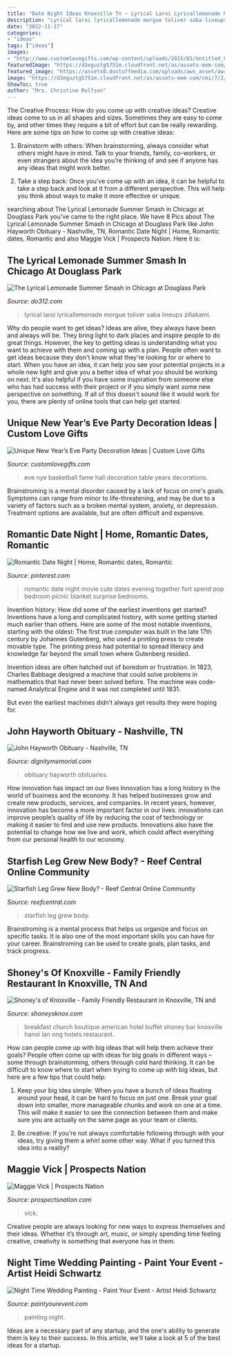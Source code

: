 ```yaml
---
title: "Date Night Ideas Knoxville Tn ~ Lyrical Laroi Lyricallemonade Morgue Toliver Saba Lineups Zillakami"
description: "Lyrical laroi lyricallemonade morgue toliver saba lineups zillakami"
date: "2022-11-17"
categories:
- "ideas"
tags: ["ideas"]
images:
- "http://www.customlovegifts.com/wp-content/uploads/2015/01/Untitled_0419.jpg"
featuredImage: "https://d3eguztg5751m.cloudfront.net/as/assets-mem-com/cmi/7/2/2/3/9353227/20200910_161529391_0_orig.jpg/-/john-hayworth-nashville-tn-obituary.jpg?a.balancewhite=true"
featured_image: "https://assets0.dostuffmedia.com/uploads/aws_asset/aws_asset/7320286/0484a4c6-339a-472b-8092-4e352d6d6d98.jpg"
image: "https://d3eguztg5751m.cloudfront.net/as/assets-mem-com/cmi/7/2/2/3/9353227/20200910_161529391_0_orig.jpg/-/john-hayworth-nashville-tn-obituary.jpg?a.balancewhite=true"
ShowToc: true
author: "Mrs. Christine Rolfson"
---
```



The Creative Process: How do you come up with creative ideas?
Creative ideas come to us in all shapes and sizes. Sometimes they are easy to come by, and other times they require a bit of effort but can be really rewarding. Here are some tips on how to come up with creative ideas:
1. Brainstorm with others: When brainstorming, always consider what others might have in mind. Talk to your friends, family, co-workers, or even strangers about the idea you’re thinking of and see if anyone has any ideas that might work better.

2. Take a step back: Once you’ve come up with an idea, it can be helpful to take a step back and look at it from a different perspective. This will help you think about ways to make it more effective or unique.


	

		
searching about The Lyrical Lemonade Summer Smash in Chicago at Douglass Park you've came to the right place. We have 8 Pics about The Lyrical Lemonade Summer Smash in Chicago at Douglass Park like John Hayworth Obituary - Nashville, TN, Romantic Date Night | Home, Romantic dates, Romantic and also Maggie Vick | Prospects Nation. Here it is:
		
    
## The Lyrical Lemonade Summer Smash In Chicago At Douglass Park

<img loading=lazy src="https://assets0.dostuffmedia.com/uploads/aws_asset/aws_asset/7320286/0484a4c6-339a-472b-8092-4e352d6d6d98.jpg" onerror="this.onerror=null;this.src='https://tse1.mm.bing.net/th?id=OIP.P3UEHf3Wk-sy50amvGqL0QHaJQ&amp;pid=15.1';" alt="The Lyrical Lemonade Summer Smash in Chicago at Douglass Park">

_Source: do312.com_

>lyrical laroi lyricallemonade morgue toliver saba lineups zillakami. 

	

Why do people want to get ideas?
Ideas are alive, they always have been and always will be. They bring light to dark places and inspire people to do great things. However, the key to getting ideas is understanding what you want to achieve with them and coming up with a plan. 
People often want to get ideas because they don't know what they're looking for or where to start. When you have an idea, it can help you see your potential projects in a whole new light and give you a better idea of what you should be working on next. It's also helpful if you have some inspiration from someone else who has had success with their project or if you simply want some new perspective on something. If all of this doesn't sound like it would work for you, there are plenty of online tools that can help get started.

    
## Unique New Year’s Eve Party Decoration Ideas | Custom Love Gifts

<img loading=lazy src="http://www.customlovegifts.com/wp-content/uploads/2015/01/Untitled_0419.jpg" onerror="this.onerror=null;this.src='https://tse4.mm.bing.net/th?id=OIP.PyVC62zb0NPqgg641sY4IAHaE_&amp;pid=15.1';" alt="Unique New Year’s Eve Party Decoration Ideas | Custom Love Gifts">

_Source: customlovegifts.com_

>eve nye basketball fame hall decoration table years decorations. 

	

Brainstroming is a mental disorder caused by a lack of focus on one's goals. Symptoms can range from minor to life-threatening, and may be due to a variety of factors such as a broken mental system, anxiety, or depression. Treatment options are available, but are often difficult and expensive.

    
## Romantic Date Night | Home, Romantic Dates, Romantic

<img loading=lazy src="https://i.pinimg.com/originals/78/ea/ab/78eaab646f6a0d9c284d68c0361e9b42.jpg" onerror="this.onerror=null;this.src='https://tse3.mm.bing.net/th?id=OIP.bnchxEaFOJy-mme7tnjuIgAAAA&amp;pid=15.1';" alt="Romantic Date Night | Home, Romantic dates, Romantic">

_Source: pinterest.com_

>romantic date night movie cute dates evening together fort spend pop bedroom picnic blanket surprise bedrooms. 

	

Invention history: How did some of the earliest inventions get started?
Inventions have a long and complicated history, with some getting started much earlier than others. Here are some of the most notable inventions, starting with the oldest:
The first true computer was built in the late 17th century by Johannes Gutenberg, who used a printing press to create movable type. The printing press had potential to spread literacy and knowledge far beyond the small town where Gutenberg resided.

Invention ideas are often hatched out of boredom or frustration. In 1823, Charles Babbage designed a machine that could solve problems in mathematics that had never been solved before. The machine was code-named Analytical Engine and it was not completed until 1831.

But even the earliest machines didn’t always get results they were hoping for.

    
## John Hayworth Obituary - Nashville, TN

<img loading=lazy src="https://d3eguztg5751m.cloudfront.net/as/assets-mem-com/cmi/7/2/2/3/9353227/20200910_161529391_0_orig.jpg/-/john-hayworth-nashville-tn-obituary.jpg?a.balancewhite=true" onerror="this.onerror=null;this.src='https://tse1.mm.bing.net/th?id=OIP.QQ7Z1WoqmMwNF6p-yQDp2AHaKf&amp;pid=15.1';" alt="John Hayworth Obituary - Nashville, TN">

_Source: dignitymemorial.com_

>obituary hayworth obituaries. 

	

How innovation has impact on our lives
Innovation has a long history in the world of business and the economy. It has helped businesses grow and create new products, services, and companies. In recent years, however, innovation has become a more important factor in our lives. innovations can improve people’s quality of life by reducing the cost of technology or making it easier to find and use new products. Innovations also have the potential to change how we live and work, which could affect everything from our personal health to our economy.

    
## Starfish Leg Grew New Body? - Reef Central Online Community

<img loading=lazy src="http://i26.photobucket.com/albums/c118/momtodixie/014-2.jpg" onerror="this.onerror=null;this.src='https://tse2.mm.bing.net/th?id=OIP.rq7N08vyMTMqfqzdyeOZ0gHaFi&amp;pid=15.1';" alt="Starfish Leg Grew New Body? - Reef Central Online Community">

_Source: reefcentral.com_

>starfish leg grew body. 

	

Brainstroming is a mental process that helps us organize and focus on specific tasks. It is also one of the most important skills you can have for your career. Brainstroming can be used to create goals, plan tasks, and track progress.

    
## Shoney&#039;s Of Knoxville - Family Friendly Restaurant In Knoxville, TN And

<img loading=lazy src="https://i2.wp.com/www.shoneysknox.com/wp-content/uploads/Breakfast.jpg?resize=602%2C400" onerror="this.onerror=null;this.src='https://tse1.mm.bing.net/th?id=OIP.kup1flxqRbmN75anE8Zx1QHaE6&amp;pid=15.1';" alt="Shoney&#039;s of Knoxville - Family Friendly Restaurant in Knoxville, TN and">

_Source: shoneysknox.com_

>breakfast church boutique american hotel buffet shoney bar knoxville hanoi lan ong hotels restaurant. 

	

How can people come up with big ideas that will help them achieve their goals?
People often come up with ideas for big goals in different ways – some through brainstorming, others through cold hard thinking. It can be difficult to know where to start when trying to come up with big ideas, but here are a few tips that could help:
1. Keep your big idea simple: When you have a bunch of ideas floating around your head, it can be hard to focus on just one. Break your goal down into smaller, more manageable chunks and work on one at a time. This will make it easier to see the connection between them and make sure you are actually on the same page as your team or clients.

2. Be creative: If you’re not always comfortable following through with your ideas, try giving them a whirl some other way. What if you turned this idea into a reality?

    
## Maggie Vick | Prospects Nation

<img loading=lazy src="https://prospectsnation.com/sites/default/files/styles/story/public/207_maggie_vick_300.jpg?itok=t3X2WZcv" onerror="this.onerror=null;this.src='https://tse4.mm.bing.net/th?id=OIP.ribi-soDrS2i0PbtL2Hr9AAAAA&amp;pid=15.1';" alt="Maggie Vick | Prospects Nation">

_Source: prospectsnation.com_

>vick. 

	

Creative people are always looking for new ways to express themselves and their ideas. Whether it’s through art, music, or simply spending time feeling creative, creativity is something that everyone has in them.

    
## Night Time Wedding Painting - Paint Your Event - Artist Heidi Schwartz

<img loading=lazy src="https://www.paintyourevent.com/wp-content/uploads/2013/10/6179876989_f5e29b76f6_z.jpg" onerror="this.onerror=null;this.src='https://tse1.mm.bing.net/th?id=OIP.IkJwSwSL_JtgXNWE_BPidwHaGd&amp;pid=15.1';" alt="Night Time Wedding Painting - Paint Your Event - Artist Heidi Schwartz">

_Source: paintyourevent.com_

>painting night. 

	

Ideas are a necessary part of any startup, and the one's ability to generate them is key to their success. In this article, we'll take a look at 5 of the best ideas for a startup.

